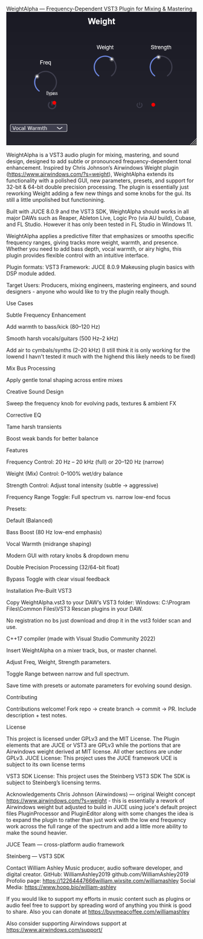 WeightAlpha — Frequency-Dependent VST3 Plugin for Mixing & Mastering
![WeightAlpha](https://github.com/WilliamAshley2019/WeightAlpha/blob/main/WeightAlpha.png)

WeightAlpha is a VST3 audio plugin for mixing, mastering, and sound design, designed to add subtle or pronounced frequency-dependent
tonal enhancement. Inspired by Chris Johnson’s Airwindows Weight plugin (https://www.airwindows.com/?s=weight), WeightAlpha extends its functionality with a polished GUI,
new parameters, presets, and support for 32-bit & 64-bit double precision processing. The plugin is essentially just reworking Weight
adding a few new things and some knobs for the gui. Its still a little unpolished but functionining.

Built with JUCE 8.0.9 and the VST3 SDK, WeightAlpha should works in all major DAWs such as Reaper, Ableton Live, Logic Pro
(via AU build), Cubase, and FL Studio. However it has only been tested in FL Studio in Windows 11.

WeightAlpha applies a predictive filter that emphasizes or smooths specific frequency ranges, giving tracks more weight,
warmth, and presence. Whether you need to add bass depth, vocal warmth, or airy highs, this plugin provides flexible control 
with an intuitive interface.

Plugin formats: VST3
Framework: JUCE 8.0.9        Makeusing plugin basics with DSP module added.

Target Users: Producers, mixing engineers, mastering engineers, and sound designers - anyone who would like to try the plugin really
though.

 Use Cases

 Subtle Frequency Enhancement

Add warmth to bass/kick (80–120 Hz)

Smooth harsh vocals/guitars (500 Hz–2 kHz)

Add air to cymbals/synths (2–20 kHz)       (I still think it is only working for the lowend I havn't tested it much with the highend
this likely needs to be fixed)


 Mix Bus Processing

Apply gentle tonal shaping across entire mixes

 Creative Sound Design

Sweep the frequency knob for evolving pads, textures & ambient FX

 Corrective EQ

Tame harsh transients

Boost weak bands for better balance

 Features

 Frequency Control: 20 Hz – 20 kHz (full) or 20–120 Hz (narrow)

 Weight (Mix) Control: 0–100% wet/dry balance

 Strength Control: Adjust tonal intensity (subtle → aggressive)

 Frequency Range Toggle: Full spectrum vs. narrow low-end focus

 Presets:

Default (Balanced)

Bass Boost (80 Hz low-end emphasis)

Vocal Warmth (midrange shaping)

 Modern GUI with rotary knobs & dropdown menu

 Double Precision Processing (32/64-bit float)

 Bypass Toggle with clear visual feedback

 Installation
Pre-Built VST3

Copy WeightAlpha.vst3 to your DAW’s VST3 folder:
Windows: C:\Program Files\Common Files\VST3
Rescan plugins in your DAW.

No registration no bs just download and drop it in the vst3 folder scan and use.



C++17 compiler (made with Visual Studio Community 2022)

Insert WeightAlpha on a mixer track, bus, or master channel.

Adjust Freq, Weight, Strength parameters.

Toggle Range between narrow and full spectrum.

Save time with presets or automate parameters for evolving sound design.

 Contributing

Contributions welcome!
Fork repo → create branch → commit → PR.
Include description + test notes.

License

This project is licensed under GPLv3 and the MIT License. The Plugin elements that are JUCE or VST3 are GPLv3 while the portions that
are Airwindows weight derived at MIT license. All other sections are under GPLv3.
JUCE License:
This project uses the JUCE framework
UCE is subject to its own license terms

VST3 SDK License:
This project uses the Steinberg VST3 SDK
The SDK is subject to Steinberg’s licensing terms.

Acknowledgements
Chris Johnson (Airwindows) — original Weight concept https://www.airwindows.com/?s=weight - this is essentially a rework of Airwindows weight but adjusted to build in 
JUCE using juce's default project files PluginProcessor and PluginEditor along with some changes the idea is to expand the plugin
to rather than just work with the low end frequency work across the full range of the spectrum and add a little more ability to 
make the sound heavier.

JUCE Team — cross-platform audio framework

Steinberg — VST3 SDK

Contact
William Ashley Music producer, audio software developer, and digital creator.
GitHub: WilliamAshley2019 github.com/WilliamAshley2019
Profolio page: https://12264447666william.wixsite.com/williamashley
Social Media: https://www.hopp.bio/william-ashley

If you would like to support my efforts in music content such as plugins or audio feel free to support by spreading word of anything
you think is good to share. Also you can donate at https://buymeacoffee.com/williamashley

Also consider supporting Airwindows support at https://www.airwindows.com/support/
